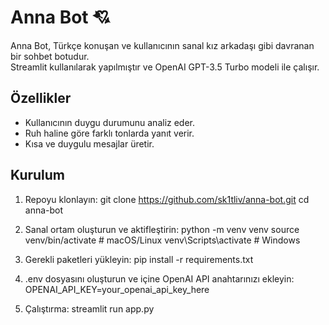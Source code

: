 # Anna Bot 💘

Anna Bot, Türkçe konuşan ve kullanıcının sanal kız arkadaşı gibi davranan bir sohbet botudur.  
Streamlit kullanılarak yapılmıştır ve OpenAI GPT-3.5 Turbo modeli ile çalışır.

## Özellikler

- Kullanıcının duygu durumunu analiz eder.
- Ruh haline göre farklı tonlarda yanıt verir.
- Kısa ve duygulu mesajlar üretir.

## Kurulum

1. Repoyu klonlayın:
git clone https://github.com/sk1tliv/anna-bot.git
cd anna-bot

2. Sanal ortam oluşturun ve aktifleştirin:
python -m venv venv
source venv/bin/activate  # macOS/Linux
venv\Scripts\activate     # Windows

3. Gerekli paketleri yükleyin:
pip install -r requirements.txt

4. .env dosyasını oluşturun ve içine OpenAI API anahtarınızı ekleyin:
OPENAI_API_KEY=your_openai_api_key_here

5. Çalıştırma:
streamlit run app.py

